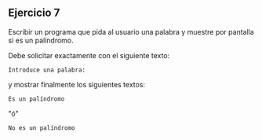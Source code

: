 ## Ejercicio 7

Escribir un programa que pida al usuario una palabra y muestre por pantalla si es un palíndromo.

Debe solicitar exactamente con el siguiente texto:

`Introduce una palabra:`

y mostrar finalmente los siguientes textos:

`Es un palíndromo`

"ó"

`No es un palíndromo`